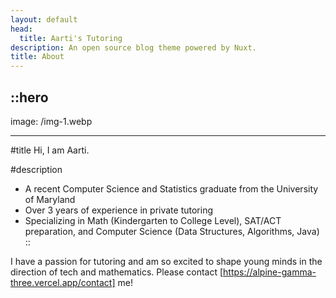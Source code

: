 ```yaml
---
layout: default
head:
  title: Aarti's Tutoring
description: An open source blog theme powered by Nuxt.
title: About
---
```


::hero
---
image: /img-1.webp

---
#title
Hi, I am Aarti.

#description
- A recent Computer Science and Statistics graduate from the University of Maryland
- Over 3 years of experience in private tutoring
- Specializing in Math (Kindergarten to College Level), SAT/ACT preparation, and Computer Science (Data Structures, Algorithms, Java)
::

I have a passion for tutoring and am so excited to shape young minds in the direction of tech and mathematics. Please contact [https://alpine-gamma-three.vercel.app/contact] me!

